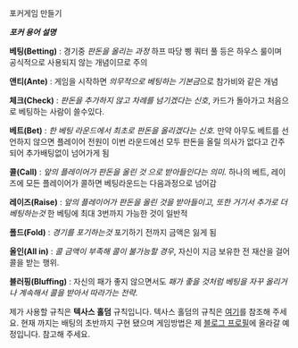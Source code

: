 포커게임 만들기

***포커 용어 설명***

**베팅(Betting)** : 경기중 *판돈을 올리는 과정* 하프 따당 삥 쿼터 풀 등은 하우스 룰이며 공식적으로 사용되지 않는 개념이므로 주의

**앤티(Ante)** : 게임을 시작하면 *의무적으로 베팅하는 기본금*으로 참가비와 같은 개념

**체크(Check)** : *판돈을 추가하지 않고 차례를 넘기겠다는 신호*, 카드가 돌아가고 처음으로 베팅하는 사람이 쓸수있다.

**베트(Bet)** : *한 베팅 라운드에서 최초로 판돈을 올리겠다는 신호.* 만약 아무도 베트를 선언하지 않으면 플레이어 전원이 이번 라운드에선 모두 판돈을 올릴 의사가 없다고 간주되어 추가배팅없이 넘어가게 됨

**콜(Call)** : *앞의 플레이어가 판돈을 올린 것 으로 받아들인다는 의미.* 하나의 베트, 레이즈에 모든 플레이어가 콜하면 베팅라운드는 다음과정으로 넘어감

**레이즈(Raise)** : *앞의 플레이어가 판돈을 올린 것을 받아들이고, 또한 거기서 추가로 더 베팅하는것* 한 베팅에 최대 3번까지 가능한 것이 일반적

**폴드(Fold)** : *경기를 포기하는것* 포기하기 전까지 금액은 잃게 됨 

**올인(All in)** : *콜 금액이 부족해 콜이 불가능할 경우*, 자신이 지금 보유한 전 재산을 걸어 콜을 받는 행위.

**블러핑(Bluffing)** : 자신의 패가 좋지 않으면서도 *패가 좋을 것처럼 베팅을 자꾸 올리거나 계속해서 콜을 받아서 따라가는 전략*.

제가 사용할 규칙은 **텍사스 홀덤** 규칙입니다.
텍사스 홀덤의 규칙은 [여기](https://m.blog.naver.com/PostView.naver?isHttpsRedirect=true&blogId=fepjstx32270&logNo=195602722)를 참조해 주세요.
현재 까지는 배팅의 초반까지 구현 됐으며 게임방법은 제 [블로그 프로필](https://blog.naver.com/game_habbit_program)에 올라갈 예정입니다. 참고해 주세요.
